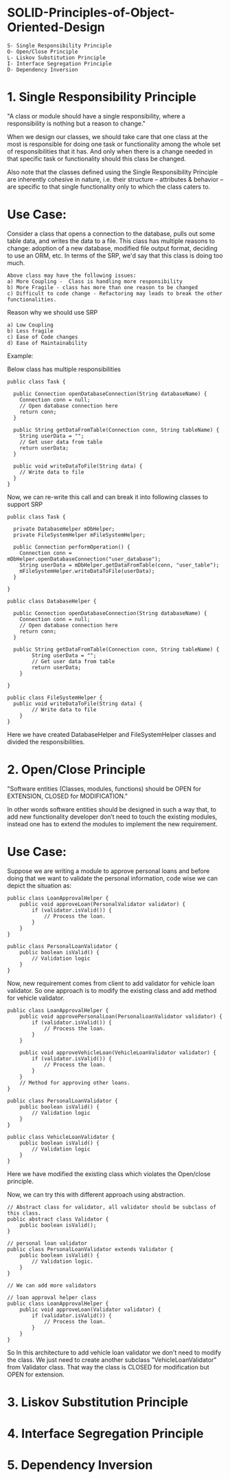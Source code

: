# SOLID-Principles-of-Object-Oriented-Design
    S- Single Responsibility Principle
    O- Open/Close Principle
    L- Liskov Substitution Principle
    I- Interface Segregation Principle
    D- Dependency Inversion
    
# 1. Single Responsibility Principle
   "A class or module should have a single responsibility, where a responsibility is nothing but a reason to change."
   
   When we design our classes, we should take care that one class at the most is responsible for doing one task or functionality among the whole set of responsibilities that it has. And only when there is a change needed in that specific task or functionality should this class be changed. 
   
   Also note that the classes defined using the Single Responsibility Principle are inherently cohesive in nature, i.e. their structure – attributes & behavior – are specific to that single functionality only to which the class caters to.
    
  # Use Case: 
   Consider a class that opens a connection to the database, pulls out some table data, and writes the data to a file. This class has multiple reasons to change: adoption of a new database, modified file output format, deciding to use an ORM, etc.  In terms of the SRP, we'd say that this class is doing too much.
  
    Above class may have the following issues:  
    a) More Coupling -  Class is handling more responsibility
    b) More Fragile - class has more than one reason to be changed 
    c) Difficult to code change - Refactoring may leads to break the other functionalities.
  
  Reason why we should use SRP 
    
    a) Low Coupling
    b) Less fragile 
    c) Ease of Code changes
    d) Ease of Maintainability

Example:
    
   Below class has multiple responsibilities 
    
    public class Task {

      public Connection openDatabaseConnection(String databaseName) {
        Connection conn = null;
        // Open database connection here
        return conn;
      }

      public String getDataFromTable(Connection conn, String tableName) {
        String userData = "";
        // Get user data from table
        return userData;
      }

      public void writeDataToFile(String data) {
        // Write data to file
      }
    }
    
  Now, we can re-write this call and can break it into following classes to support SRP
  
    public class Task {
      
      private DatabaseHelper mDbHelper;
      private FileSystemHelper mFileSystemHelper;
      
      public Connection performOperation() {
        Connection conn = mDbHelper.openDatabaseConnection("user_database");
        String userData = mDbHelper.getDataFromTable(conn, "user_table");
        mFileSystemHelper.writeDataToFile(userData);
      }
      
    }
  
    public class DatabaseHelper {

      public Connection openDatabaseConnection(String databaseName) {
        Connection conn = null;
        // Open database connection here
        return conn;
      }
      
      public String getDataFromTable(Connection conn, String tableName) {
		    String userData = "";
		    // Get user data from table
		    return userData;
	    }
      
    }
    
    public class FileSystemHelper {
      public void writeDataToFile(String data) {
		    // Write data to file
	    } 
    }
    
   Here we have created DatabaseHelper and FileSystemHelper classes and divided the responsibilities.

# 2. Open/Close Principle
"Software entities (Classes, modules, functions) should be OPEN for EXTENSION, CLOSED for MODIFICATION."

In other words software entities should be designed in such a way that, to add new functionality developer don’t need to touch the existing modules, instead one has to extend the modules to implement the new requirement. 

# Use Case:
Suppose we are writing a module to approve personal loans and before doing that we want to validate the personal information, code wise we can depict the situation as:

	public class LoanApprovalHelper {
		public void approveLoan(PersonalValidator validator) {
			if (validator.isValid()) {
				// Process the loan.
			}
		}
	}

	public class PersonalLoanValidator {
		public boolean isValid() {
			// Validation logic
		}
	}
	
Now, new requirement comes from client to add validator for vehicle loan validator. So one approach is to modify the existing class and add method for vehicle validator. 

	public class LoanApprovalHelper {
		public void approvePersonalLoan(PersonalLoanValidator validator) {
			if (validator.isValid()) {
				// Process the loan.
			}
		}

		public void approveVehicleLoan(VehicleLoanValidator validator) {
			if (validator.isValid()) {
				// Process the loan.
			}
		}
		// Method for approving other loans.
	}

	public class PersonalLoanValidator {
		public boolean isValid() {
			// Validation logic
		}
	}

	public class VehicleLoanValidator {
		public boolean isValid() {
			// Validation logic
		}
	}
	
Here we have modified the existing class which violates the Open/close principle. 

Now, we can try this with different approach using abstraction.

	// Abstract class for validator, all validator should be subclass of this class.
	public abstract class Validator {
	 	public boolean isValid();
	}
	
	// personal loan validator
	public class PersonalLoanValidator extends Validator {
		public boolean isValid() {
			// Validation logic.
		}
	}
	
	// We can add more validators 
	
	// loan approval helper class 
	public class LoanApprovalHelper {
		public void approveLoan(Validator validator) {
			if (validator.isValid()) {
				// Process the loan.
			}
		}
	}
	
So In this architecture to add vehicle loan validator we don't need to modify the class. We just need to create another subclass "VehicleLoanValidator" from Validator class. That way the class is CLOSED for modification but OPEN for extension.

# 3. Liskov Substitution Principle
# 4. Interface Segregation Principle
# 5. Dependency Inversion

